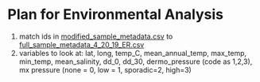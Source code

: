 # Plan for Environmental Analysis

1) match ids in [modified_sample_metadata.csv](https://github.com/jpuritz/OysterGenomeProject/blob/master/popstructureOutliers/data/modified_samplemetadata.csv) 
to [full_sample_metadata_4_20_19_ER.csv](https://github.com/jpuritz/OysterGenomeProject/blob/master/popstructureOutliers/data/environment/full_sample_metadata_4_20_19_ER.csv)
2) variables to look at: lat, long, temp_C, mean_annual_temp, max_temp, min_temp,
mean_salinity, dd_0, dd_30, dermo_pressure (code as 1,2,3), mx pressure (none =
0, low = 1, sporadic=2, high=3)
